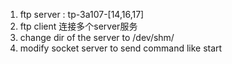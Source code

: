 1. ftp server : tp-3a107-[14,16,17]
2. ftp client 连接多个server服务
3. change dir of the server to /dev/shm/
4. modify socket server to send command like start
